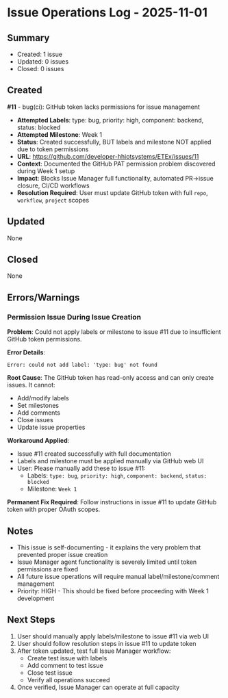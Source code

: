 # Issue Operations Log - 2025-11-01

## Summary
- Created: 1 issue
- Updated: 0 issues
- Closed: 0 issues

## Created

**#11** - bug(ci): GitHub token lacks permissions for issue management
- **Attempted Labels**: type: bug, priority: high, component: backend, status: blocked
- **Attempted Milestone**: Week 1
- **Status**: Created successfully, BUT labels and milestone NOT applied due to token permissions
- **URL**: https://github.com/developer-hhiotsystems/ETEx/issues/11
- **Context**: Documented the GitHub PAT permission problem discovered during Week 1 setup
- **Impact**: Blocks Issue Manager full functionality, automated PR→issue closure, CI/CD workflows
- **Resolution Required**: User must update GitHub token with full `repo`, `workflow`, `project` scopes

## Updated
None

## Closed
None

## Errors/Warnings

### Permission Issue During Issue Creation

**Problem**: Could not apply labels or milestone to issue #11 due to insufficient GitHub token permissions.

**Error Details**:
```
Error: could not add label: 'type: bug' not found
```

**Root Cause**: The GitHub token has read-only access and can only create issues. It cannot:
- Add/modify labels
- Set milestones
- Add comments
- Close issues
- Update issue properties

**Workaround Applied**:
- Issue #11 created successfully with full documentation
- Labels and milestone must be applied manually via GitHub web UI
- User: Please manually add these to issue #11:
  - Labels: `type: bug`, `priority: high`, `component: backend`, `status: blocked`
  - Milestone: `Week 1`

**Permanent Fix Required**:
Follow instructions in issue #11 to update GitHub token with proper OAuth scopes.

## Notes

- This issue is self-documenting - it explains the very problem that prevented proper issue creation
- Issue Manager agent functionality is severely limited until token permissions are fixed
- All future issue operations will require manual label/milestone/comment management
- Priority: HIGH - This should be fixed before proceeding with Week 1 development

## Next Steps

1. User should manually apply labels/milestone to issue #11 via web UI
2. User should follow resolution steps in issue #11 to update token
3. After token updated, test full Issue Manager workflow:
   - Create test issue with labels
   - Add comment to test issue
   - Close test issue
   - Verify all operations succeed
4. Once verified, Issue Manager can operate at full capacity
